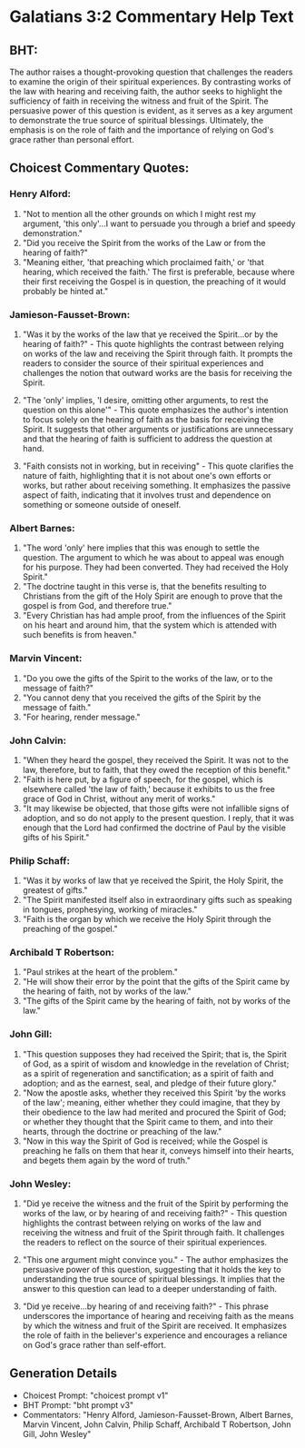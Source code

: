 # Galatians 3:2 Commentary Help Text

## BHT:
The author raises a thought-provoking question that challenges the readers to examine the origin of their spiritual experiences. By contrasting works of the law with hearing and receiving faith, the author seeks to highlight the sufficiency of faith in receiving the witness and fruit of the Spirit. The persuasive power of this question is evident, as it serves as a key argument to demonstrate the true source of spiritual blessings. Ultimately, the emphasis is on the role of faith and the importance of relying on God's grace rather than personal effort.

## Choicest Commentary Quotes:
### Henry Alford:
1. "Not to mention all the other grounds on which I might rest my argument, 'this only'...I want to persuade you through a brief and speedy demonstration." 
2. "Did you receive the Spirit from the works of the Law or from the hearing of faith?" 
3. "Meaning either, 'that preaching which proclaimed faith,' or 'that hearing, which received the faith.' The first is preferable, because where their first receiving the Gospel is in question, the preaching of it would probably be hinted at."

### Jamieson-Fausset-Brown:
1. "Was it by the works of the law that ye received the Spirit...or by the hearing of faith?" - This quote highlights the contrast between relying on works of the law and receiving the Spirit through faith. It prompts the readers to consider the source of their spiritual experiences and challenges the notion that outward works are the basis for receiving the Spirit.

2. "The 'only' implies, 'I desire, omitting other arguments, to rest the question on this alone'" - This quote emphasizes the author's intention to focus solely on the hearing of faith as the basis for receiving the Spirit. It suggests that other arguments or justifications are unnecessary and that the hearing of faith is sufficient to address the question at hand.

3. "Faith consists not in working, but in receiving" - This quote clarifies the nature of faith, highlighting that it is not about one's own efforts or works, but rather about receiving something. It emphasizes the passive aspect of faith, indicating that it involves trust and dependence on something or someone outside of oneself.

### Albert Barnes:
1. "The word 'only' here implies that this was enough to settle the question. The argument to which he was about to appeal was enough for his purpose. They had been converted. They had received the Holy Spirit."
2. "The doctrine taught in this verse is, that the benefits resulting to Christians from the gift of the Holy Spirit are enough to prove that the gospel is from God, and therefore true."
3. "Every Christian has had ample proof, from the influences of the Spirit on his heart and around him, that the system which is attended with such benefits is from heaven."

### Marvin Vincent:
1. "Do you owe the gifts of the Spirit to the works of the law, or to the message of faith?" 
2. "You cannot deny that you received the gifts of the Spirit by the message of faith." 
3. "For hearing, render message."

### John Calvin:
1. "When they heard the gospel, they received the Spirit. It was not to the law, therefore, but to faith, that they owed the reception of this benefit."
2. "Faith is here put, by a figure of speech, for the gospel, which is elsewhere called 'the law of faith,' because it exhibits to us the free grace of God in Christ, without any merit of works."
3. "It may likewise be objected, that those gifts were not infallible signs of adoption, and so do not apply to the present question. I reply, that it was enough that the Lord had confirmed the doctrine of Paul by the visible gifts of his Spirit."

### Philip Schaff:
1. "Was it by works of law that ye received the Spirit, the Holy Spirit, the greatest of gifts."
2. "The Spirit manifested itself also in extraordinary gifts such as speaking in tongues, prophesying, working of miracles."
3. "Faith is the organ by which we receive the Holy Spirit through the preaching of the gospel."

### Archibald T Robertson:
1. "Paul strikes at the heart of the problem."
2. "He will show their error by the point that the gifts of the Spirit came by the hearing of faith, not by works of the law."
3. "The gifts of the Spirit came by the hearing of faith, not by works of the law."

### John Gill:
1. "This question supposes they had received the Spirit; that is, the Spirit of God, as a spirit of wisdom and knowledge in the revelation of Christ; as a spirit of regeneration and sanctification; as a spirit of faith and adoption; and as the earnest, seal, and pledge of their future glory."
2. "Now the apostle asks, whether they received this Spirit 'by the works of the law'; meaning, either whether they could imagine, that they by their obedience to the law had merited and procured the Spirit of God; or whether they thought that the Spirit came to them, and into their hearts, through the doctrine or preaching of the law."
3. "Now in this way the Spirit of God is received; while the Gospel is preaching he falls on them that hear it, conveys himself into their hearts, and begets them again by the word of truth."

### John Wesley:
1. "Did ye receive the witness and the fruit of the Spirit by performing the works of the law, or by hearing of and receiving faith?" - This question highlights the contrast between relying on works of the law and receiving the witness and fruit of the Spirit through faith. It challenges the readers to reflect on the source of their spiritual experiences.

2. "This one argument might convince you." - The author emphasizes the persuasive power of this question, suggesting that it holds the key to understanding the true source of spiritual blessings. It implies that the answer to this question can lead to a deeper understanding of faith.

3. "Did ye receive...by hearing of and receiving faith?" - This phrase underscores the importance of hearing and receiving faith as the means by which the witness and fruit of the Spirit are received. It emphasizes the role of faith in the believer's experience and encourages a reliance on God's grace rather than self-effort.


## Generation Details
- Choicest Prompt: "choicest prompt v1"
- BHT Prompt: "bht prompt v3"
- Commentators: "Henry Alford, Jamieson-Fausset-Brown, Albert Barnes, Marvin Vincent, John Calvin, Philip Schaff, Archibald T Robertson, John Gill, John Wesley"
